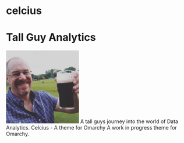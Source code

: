 # celcius
# Tall Guy Analytics
<img src="https://github.com/paulmellors/TallGuyAnalytics/blob/main/paulmellors.jpeg" width="200">
A tall guys journey into the world of Data Analytics.
Celcius - A theme for Omarchy
A work in progress theme for Omarchy.


